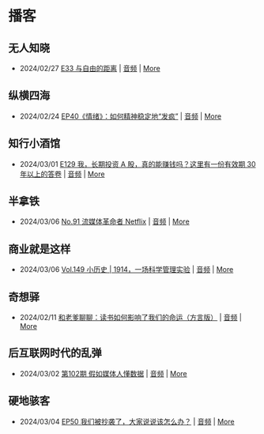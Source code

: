 # 播客

## 无人知晓
- 2024/02/27 [E33 与自由的距离](https://www.xiaoyuzhoufm.com/episode/65dd839000ca19a600292454) | [音频](https://dts-api.xiaoyuzhoufm.com/track/611719d3cb0b82e1df0ad29e/65dd839000ca19a600292454/media.xyzcdn.net/lr8p47Bc7zf4vf0au0-wOVzBooEE.m4a) | [More](channels/%E6%97%A0%E4%BA%BA%E7%9F%A5%E6%99%93.md)

## 纵横四海
- 2024/02/24 [EP40《情绪》：如何精神稳定地“发疯”](https://www.ximalaya.com/sound/708501701) | [音频](https://audio.xmcdn.com/storages/74b7-audiofreehighqps/64/7C/GKwRIJEJrxsdCDajiAKs05eP-aacv2-48K.m4a) | [More](channels/%E7%BA%B5%E6%A8%AA%E5%9B%9B%E6%B5%B7.md)

## 知行小酒馆
- 2024/03/01 [E129 我，长期投资 A 股，真的能赚钱吗？这里有一份有效期 30 年以上的答卷](https://www.xiaoyuzhoufm.com/episode/65e17c6aad514f3bc80ab9e5) | [音频](https://dts-api.xiaoyuzhoufm.com/track/6013f9f58e2f7ee375cf4216/65e17c6aad514f3bc80ab9e5/media.xyzcdn.net/loUxe7vKG98ggUwTb7gFyjKURzEg.m4a) | [More](channels/%E7%9F%A5%E8%A1%8C%E5%B0%8F%E9%85%92%E9%A6%86.md)

## 半拿铁
- 2024/03/06 [No.91 流媒体革命者 Netflix](https://www.ximalaya.com/sound/711622892) | [音频](https://dl.wavpub.com/item/227_31598084_5831.m4a) | [More](channels/%E5%8D%8A%E6%8B%BF%E9%93%81.md)

## 商业就是这样
- 2024/03/06 [Vol.149 小历史 | 1914，一场科学管理实验](https://www.ximalaya.com/sound/711735718) | [音频](https://audio.xmcdn.com/storages/c453-audiofreehighqps/CD/54/GKwRIDoJvkuEARjijAKzhBMq-aacv2-48K.m4a) | [More](channels/%E5%95%86%E4%B8%9A%E5%B0%B1%E6%98%AF%E8%BF%99%E6%A0%B7.md)

## 奇想驿
- 2024/02/11 [和老爹聊聊：读书如何影响了我们的命运（方言版）](https://www.xiaoyuzhoufm.com/episode/65c839a90bef6c2074d27174) | [音频](https://dts-api.xiaoyuzhoufm.com/track/6034daea97755b8fc9c66480/65c839a90bef6c2074d27174/media.xyzcdn.net/ljFv7ZFgmiyNZuNiYLWTh8I-KQ6F.m4a) | [More](channels/%E5%A5%87%E6%83%B3%E9%A9%BF.md)

## 后互联网时代的乱弹
- 2024/03/02 [第102期 假如媒体人懂数据](https://hosting.wavpub.cn/pie/ep102/) | [音频](https://tk.wavpub.com/WPDL_DxyytHRkSkQmxkfLzGmsqgYhDFAQwwDsSWTsgnsgMQzktmLyKEZjDdvjSm-d6.mp3) | [More](channels/%E5%90%8E%E4%BA%92%E8%81%94%E7%BD%91%E6%97%B6%E4%BB%A3%E7%9A%84%E4%B9%B1%E5%BC%B9.md)

## 硬地骇客
- 2024/03/04 [EP50 我们被抄袭了，大家说说该怎么办？](https://www.xiaoyuzhoufm.com/episode/65e5b923cfdcad8d2c67edba) | [音频](https://dts-api.xiaoyuzhoufm.com/track/640ee2438be5d40013fe4a87/65e5b923cfdcad8d2c67edba/media.xyzcdn.net/lkBTPIPM5GX-Q-Ad0MTokT19bxy6.m4a) | [More](channels/%E7%A1%AC%E5%9C%B0%E9%AA%87%E5%AE%A2.md)

